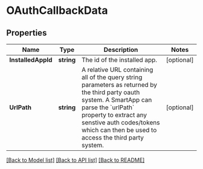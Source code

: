 # OAuthCallbackData

## Properties

Name | Type | Description | Notes
------------ | ------------- | ------------- | -------------
**InstalledAppId** | **string** | The id of the installed app. | [optional] 
**UrlPath** | **string** | A relative URL containing all of the query string parameters as returned by the third party oauth system. A SmartApp can parse the &#x60;urlPath&#x60; property to extract any senstive auth codes/tokens which can then be used to access the third party system.  | [optional] 

[[Back to Model list]](../README.md#documentation-for-models) [[Back to API list]](../README.md#documentation-for-api-endpoints) [[Back to README]](../README.md)



